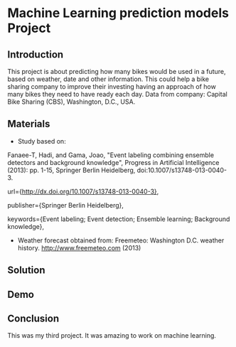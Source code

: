 # Machine Learning prediction models Project

## Introduction
This project is about predicting how many bikes would be used in a future, based on weather, date and other information. This could help a bike sharing company to improve their investing having an approach of how many bikes they need to have ready each day.
Data from company: Capital Bike Sharing (CBS), Washington, D.C., USA.


## Materials

- Study based on:

Fanaee-T, Hadi, and Gama, Joao, "Event labeling combining ensemble detectors and background knowledge", Progress in Artificial Intelligence (2013): pp. 1-15, Springer Berlin Heidelberg, doi:10.1007/s13748-013-0040-3.

url={http://dx.doi.org/10.1007/s13748-013-0040-3},
 
publisher={Springer Berlin Heidelberg},
 
keywords={Event labeling; Event detection; Ensemble learning; Background knowledge},


- Weather forecast obtained from:
 Freemeteo: Washington D.C. weather history. http://www.freemeteo.com (2013)

## Solution


## Demo


## Conclusion
This was my third project. It was amazing to work on machine learning.
